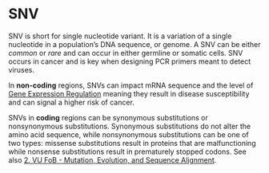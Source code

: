 # SNV

SNV is short for single nucleotide variant. It is a variation of a single nucleotide in a population’s DNA sequence, or genome. A SNV can be either _common_ or _rare_ and can occur in either germline or somatic cells. SNV occurs in cancer and is key when designing PCR primers meant to detect viruses.

In **non-coding** regions, SNVs can impact mRNA sequence and the level of [Gene Expression Regulation](Gene%20Expression%20Regulation.md) meaning they result in disease susceptibility and can signal a higher risk of cancer. 

SNVs in **coding** regions can be synonymous substitutions or nonsynonymous substitutions. Synonymous substitutions do not alter the amino acid sequence, while nonsynonymous substitutions can be one of two types: missense substitutions result in proteins that are malfunctioning while nonsense substitutions result in prematurely stopped codons. See also [2. VU FoB - Mutation, Evolution, and Sequence Alignment](2.%20VU%20FoB%20-%20Mutation,%20Evolution,%20and%20Sequence%20Alignment.md).